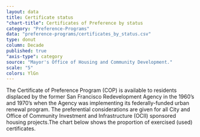 ```yaml
---
layout: data
title: Certificate status
"chart-title": Certificates of Preference by status
category: "Preference-Programs"
data: "preference-programs/certificates_by_status.csv"
type: donut
column: Decade
published: true
"axis-type": category
source: "Mayor's Office of Housing and Community Development."
scale: "5"
colors: YlGn
---
```


The Certificate of Preference Program (COP) is available to residents displaced by the former San Francisco Redevelopment Agency in the 1960’s and 1970’s when the Agency was implementing its federally-funded urban renewal program. The preferential considerations are given for all City and Office of Community Investment and Infrastructure (OCII) sponsored housing projects.The chart below shows the proportion of exercised (used) certificates.